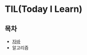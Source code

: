 # TIL(Today I Learn)

## 목차  
  - [자바](https://github.com/KIM-KYOUNG-OH/TIL/tree/master/Java)   
  - 알고리즘  
  

